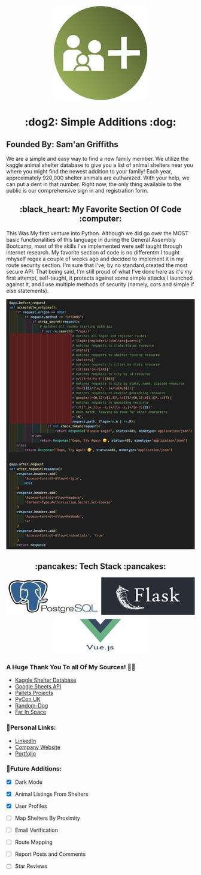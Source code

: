 <div align="center"><img src="./z_img/saLogo.png" alt="Simple Additions Logo" height="250vw" width="250vw"></div>
<h1 align='center'>:dog2: Simple Additions :dog:</h1>

## Founded By: Sam'an Griffiths

We are a simple and easy way to find a new family member. We utilize the kaggle animal shelter database to give you a list of animal shelters near you where you might find the newest addition to your family! Each year, approximately 920,000 shelter animals are euthanized. With your help, we can put a dent in that number. Right now, the only thing available to the public is our comprehensive sign in and registration form.




<h2 align="center">:black_heart: My Favorite Section Of Code :computer:</h2>
This Was My first venture into Python. Although we did go over the MOST basic functionalities of this language in during the General Assembly Bootcamp, most of the skills I've implemented were self taught through internet research. My favorite section of code is no differentm I tought mhyself regex a couple of weeks ago and decided to implement it in my route security section. I'm sure that I've, by no standard,created the most secure API. That being said, I'm still proud of what I've done here as it's my first attempt, self-taught, it protects against some simple attacks I launched against it, and I use multiple methods of security (namely, cors and simple if else statements).

![Api before and after request sections](./z_img/Code_Screenshot.png)

<h2 align="center">:pancakes: Tech Stack :pancakes:</h2>
<div align="center">
<img src="./z_img/psql.jpeg" alt="Simple Additions Logo" height="100px" width="250px">
<img src="./z_img/flask-1.png" alt="Simple Additions Logo" height="100px" width="250px">
<img src="./z_img/vuejs-logo.jpeg" alt="Simple Additions Logo" height="100px" width="250px">
</div>

### A Huge Thank You To all Of My Sources!	 :partying_face::tada:
- [Kaggle Shelter Database](https://www.kaggle.com/aaronschlegel/petfinder-animal-shelters-database/version/4)
- [Google Sheets API](https://developers.google.com/sheets/api/quickstart/python)
- [Pallets Projects](https://flask.palletsprojects.com/en/)
- [PyCon UK](https://www.youtube.com/watch?v=gJ7CnUX_7YQ)
- [Random-Dog](https://pypi.org/project/random-dog/)
- [Far In Space](https://www.farinspace.com/tag/sql-dump/)


### :bust_in_silhouette:Personal Links:
- [LinkedIn](https://www.linkedin.com/in/saman-griffiths/)
- [Company Website](https://simple-additions.netlify.app/)
- [Portfolio]()


### 	:bricks:Future Additions:

- [x] Dark Mode
- [x] Animal Listings From Shelters
- [x] User Profiles
- [ ] Map Shelters By Proximity
- [ ] Email Verification
- [ ] Route Mapping
- [ ] Report Posts and Comments
- [ ] Star Reviews

